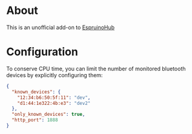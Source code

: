 # About

This is an unofficial add-on to [EspruinoHub](https://github.com/espruino/EspruinoHub)

# Configuration

To conserve CPU time, you can limit the number of monitored bluetooth devices by explicitly configuring them:

```json
{
  "known_devices": {
    "12:34:b6:50:5f:11": "dev",
    "d1:44:1e322:4b:e3": "dev2"
  },
  "only_known_devices": true,
  "http_port": 1888
}
```